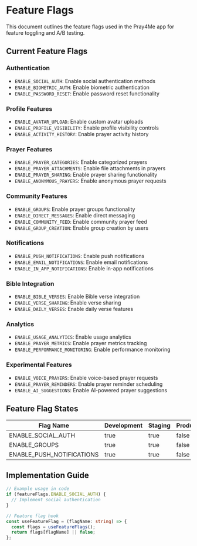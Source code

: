 # Feature Flags

This document outlines the feature flags used in the Pray4Me app for feature toggling and A/B testing.

## Current Feature Flags

### Authentication
- `ENABLE_SOCIAL_AUTH`: Enable social authentication methods
- `ENABLE_BIOMETRIC_AUTH`: Enable biometric authentication
- `ENABLE_PASSWORD_RESET`: Enable password reset functionality

### Profile Features
- `ENABLE_AVATAR_UPLOAD`: Enable custom avatar uploads
- `ENABLE_PROFILE_VISIBILITY`: Enable profile visibility controls
- `ENABLE_ACTIVITY_HISTORY`: Enable prayer activity history

### Prayer Features
- `ENABLE_PRAYER_CATEGORIES`: Enable categorized prayers
- `ENABLE_PRAYER_ATTACHMENTS`: Enable file attachments in prayers
- `ENABLE_PRAYER_SHARING`: Enable prayer sharing functionality
- `ENABLE_ANONYMOUS_PRAYERS`: Enable anonymous prayer requests

### Community Features
- `ENABLE_GROUPS`: Enable prayer groups functionality
- `ENABLE_DIRECT_MESSAGES`: Enable direct messaging
- `ENABLE_COMMUNITY_FEED`: Enable community prayer feed
- `ENABLE_GROUP_CREATION`: Enable group creation by users

### Notifications
- `ENABLE_PUSH_NOTIFICATIONS`: Enable push notifications
- `ENABLE_EMAIL_NOTIFICATIONS`: Enable email notifications
- `ENABLE_IN_APP_NOTIFICATIONS`: Enable in-app notifications

### Bible Integration
- `ENABLE_BIBLE_VERSES`: Enable Bible verse integration
- `ENABLE_VERSE_SHARING`: Enable verse sharing
- `ENABLE_DAILY_VERSES`: Enable daily verse features

### Analytics
- `ENABLE_USAGE_ANALYTICS`: Enable usage analytics
- `ENABLE_PRAYER_METRICS`: Enable prayer metrics tracking
- `ENABLE_PERFORMANCE_MONITORING`: Enable performance monitoring

### Experimental Features
- `ENABLE_VOICE_PRAYERS`: Enable voice-based prayer requests
- `ENABLE_PRAYER_REMINDERS`: Enable prayer reminder scheduling
- `ENABLE_AI_SUGGESTIONS`: Enable AI-powered prayer suggestions

## Feature Flag States

| Flag Name | Development | Staging | Production |
|-----------|-------------|----------|------------|
| ENABLE_SOCIAL_AUTH | true | true | false |
| ENABLE_GROUPS | true | true | false |
| ENABLE_PUSH_NOTIFICATIONS | true | true | false |

## Implementation Guide

```typescript
// Example usage in code
if (featureFlags.ENABLE_SOCIAL_AUTH) {
  // Implement social authentication
}

// Feature flag hook
const useFeatureFlag = (flagName: string) => {
  const flags = useFeatureFlags();
  return flags[flagName] || false;
};
```
